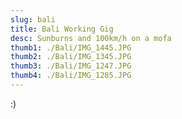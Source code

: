 ```yaml
---
slug: bali
title: Bali Working Gig
desc: Sunburns and 100km/h on a mofa
thumb1: ./Bali/IMG_1445.JPG
thumb2: ./Bali/IMG_1345.JPG
thumb3: ./Bali/IMG_1247.JPG
thumb4: ./Bali/IMG_1285.JPG
---
```


:)
